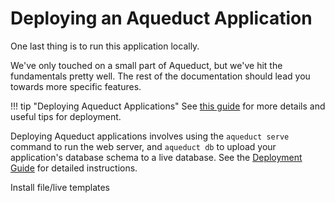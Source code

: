 # Deploying an Aqueduct Application

One last thing is to run this application locally.


We've only touched on a small part of Aqueduct, but we've hit the fundamentals pretty well. The rest of the documentation should lead you towards more specific features.


!!! tip "Deploying Aqueduct Applications"
    See [this guide](../deploy/overview.md) for more details and useful tips for deployment.

Deploying Aqueduct applications involves using the `aqueduct serve` command to run the web server, and `aqueduct db` to upload your application's database schema to a live database. See the [Deployment Guide](../deploy/overview.md) for detailed instructions.


Install file/live templates

